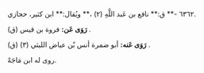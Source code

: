 ٦٣٦٢ -** ق:** نافع بن عَبد اللَّهِ (٢) ،** ويُقال:** ابن كثير، حجازي.

**رَوَى عَن:** فروة بن قيس (ق) .

**رَوَى عَنه:** أبو ضمرة أنس بْن عياض الليثي (٣) (ق) .

روى له ابن مَاجَهْ.